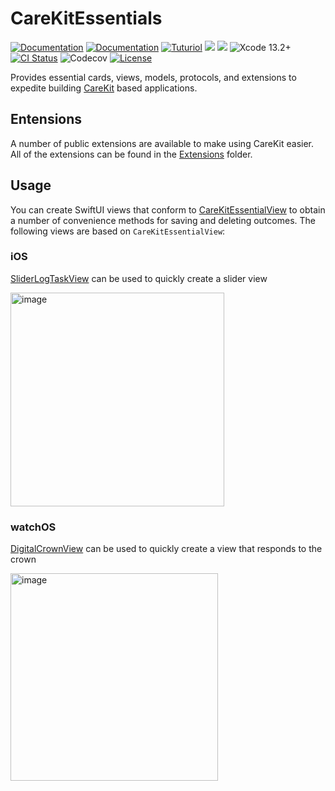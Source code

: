 # CareKitEssentials

[![Documentation](https://img.shields.io/badge/read_-iOS_docs-2196f3.svg)](https://swiftpackageindex.com/netreconlab/CareKitEssentials/documentation/)
[![Documentation](https://img.shields.io/badge/read_-watchOS_docs-2196f3.svg)](https://netreconlab.github.io/CareKitEssentials/release/documentation/carekitessentials/)
[![Tuturiol](https://img.shields.io/badge/read_-tuturials-2196f3.svg)](https://netreconlab.github.io/CareKitEssentials/release/tutorials/carekitessentials/)
[![](https://img.shields.io/endpoint?url=https%3A%2F%2Fswiftpackageindex.com%2Fapi%2Fpackages%2Fnetreconlab%2FCareKitEssentials%2Fbadge%3Ftype%3Dswift-versions)](https://swiftpackageindex.com/netreconlab/CareKitEssentials)
[![](https://img.shields.io/endpoint?url=https%3A%2F%2Fswiftpackageindex.com%2Fapi%2Fpackages%2Fnetreconlab%2FCareKitEssentials%2Fbadge%3Ftype%3Dplatforms)](https://swiftpackageindex.com/netreconlab/CareKitEssentials)
![Xcode 13.2+](https://img.shields.io/badge/xcode-13.2%2B-blue.svg)
[![CI Status](https://github.com/netreconlab/CareKitEssentials/workflows/ci/badge.svg?branch=main)](https://github.com/netreconlab/CareKitEssentials/actions?query=workflow%3Aci)
![Codecov](https://codecov.io/gh/netreconlab/CareKitEssentials/branches/main/graph/badge.svg)
[![License](https://img.shields.io/badge/license-Apache%202.0-blue.svg)](https://github.com/netreconlab/ParseCareKit/#license)

Provides essential cards, views, models, protocols, and extensions to expedite building [CareKit](https://github.com/carekit-apple/CareKit) based applications.

## Entensions
A number of public extensions are available to make using CareKit easier. All of the extensions can be found in the [Extensions](https://github.com/netreconlab/CareKitEssentials/tree/main/Sources/CareKitEssentials/Extensions) folder.

## Usage
You can create SwiftUI views that conform to [CareKitEssentialView](https://github.com/netreconlab/CareKitEssentials/blob/main/Sources/CareKitEssentials/Cards/Shared/CareKitEssentialView.swift) to obtain a number of convenience methods for saving and deleting outcomes. The following views are based on `CareKitEssentialView`:

### iOS
[SliderLogTaskView](https://github.com/netreconlab/CareKitEssentials/blob/main/Sources/CareKitEssentials/Cards/iOS/SliderLog/SliderLogTaskView.swift) can be used to quickly create a slider view

<img width="342" alt="image" src="https://github.com/netreconlab/CareKitEssentials/assets/8621344/3efb4226-50e2-41e1-beef-91bc84cc7d63">

### watchOS
[DigitalCrownView](https://github.com/netreconlab/CareKitEssentials/blob/main/Sources/CareKitEssentials/Cards/watchOS/DigitalCrown/DigitalCrownView.swift) can be used to quickly create a view that responds to the crown

<img width="332" alt="image" src="https://github.com/netreconlab/CareKitEssentials/assets/8621344/02023682-75f4-4dff-a575-fa3ffd213cc3">
